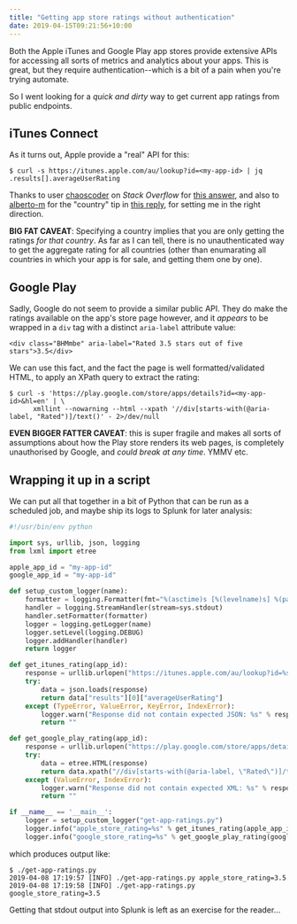 ```yaml
---
title: "Getting app store ratings without authentication"
date: 2019-04-15T09:21:56+10:00
---
```


Both the Apple iTunes and Google Play app stores provide extensive
APIs for accessing all sorts of metrics and analytics about your apps.
This is great, but they require authentication--which is a bit of a
pain when you're trying automate.

So I went looking for a _quick and dirty_ way to get current app
ratings from public endpoints. 

## iTunes Connect

As it turns out, Apple provide a "real" API for this:

```
$ curl -s https://itunes.apple.com/au/lookup?id=<my-app-id> | jq .results[].averageUserRating
```


Thanks to user [chaoscoder][] on _Stack Overflow_ for [this answer][],
and also to [alberto-m][] for the "country" tip in [this reply][], for
setting me in the right direction.

[chaoscoder]: https://stackoverflow.com/users/648023/chaoscoder
[this answer]: https://stackoverflow.com/questions/5604886/how-to-get-info-from-the-apple-itunes-app-store-and-mac-app-store
[alberto-m]: https://stackoverflow.com/users/293918/alberto-m
[this reply]: https://stackoverflow.com/questions/5604886/how-to-get-info-from-the-apple-itunes-app-store-and-mac-app-store#comment76530867_5620144


**BIG FAT CAVEAT**: Specifying a country implies that you are only
getting the ratings _for that country_. As far as I can tell, there is
no unauthenticated way to get the aggregate rating for all countries
(other than enumarating all countries in which your app is for sale,
and getting them one by one).

## Google Play

Sadly, Google do not seem to provide a similar public API. They do
make the ratings available on the app's store page however, and it
_appears_ to be wrapped in a `div` tag with a distinct `aria-label`
attribute value:

```
<div class="BHMmbe" aria-label="Rated 3.5 stars out of five stars">3.5</div>
```

We can use this fact, and the fact the page is well
formatted/validated HTML, to apply an XPath query to extract the
rating:

```
$ curl -s 'https://play.google.com/store/apps/details?id=<my-app-id>&hl=en' | \
      xmllint --nowarning --html --xpath '//div[starts-with(@aria-label, "Rated")]/text()' - 2>/dev/null
```
    
**EVEN BIGGER FATTER CAVEAT**: this is super fragile and makes all sorts of
assumptions about how the Play store renders its web pages, is
completely unauthorised by Google, and _could break at any time_. YMMV
etc.

## Wrapping it up in a script

We can put all that together in a bit of Python that can be run as a
scheduled job, and maybe ship its logs to Splunk for later analysis:

```python
#!/usr/bin/env python

import sys, urllib, json, logging
from lxml import etree

apple_app_id = "my-app-id"
google_app_id = "my-app-id"

def setup_custom_logger(name):
    formatter = logging.Formatter(fmt="%(asctime)s [%(levelname)s] %(pathname)s %(message)s", datefmt="%Y-%m-%d %H:%M:%S")
    handler = logging.StreamHandler(stream=sys.stdout)
    handler.setFormatter(formatter)
    logger = logging.getLogger(name)
    logger.setLevel(logging.DEBUG)
    logger.addHandler(handler)
    return logger

def get_itunes_rating(app_id):
    response = urllib.urlopen("https://itunes.apple.com/au/lookup?id=%s" % app_id)
    try:
        data = json.loads(response)
        return data["results"][0]["averageUserRating"]
    except (TypeError, ValueError, KeyError, IndexError):
        logger.warn("Response did not contain expected JSON: %s" % response)
        return ""

def get_google_play_rating(app_id):
    response = urllib.urlopen("https://play.google.com/store/apps/details?id=%s&hl=en" % app_id)
    try:
        data = etree.HTML(response)
        return data.xpath("//div[starts-with(@aria-label, \"Rated\")]/text()")[0]
    except (ValueError, IndexError):
        logger.warn("Response did not contain expected XML: %s" % response)
        return ""

if __name__ == '__main__':
    logger = setup_custom_logger("get-app-ratings.py")
    logger.info("apple_store_rating=%s" % get_itunes_rating(apple_app_id))
    logger.info("google_store_rating=%s" % get_google_play_rating(google_app_id))
```

which produces output like:

```
$ ./get-app-ratings.py
2019-04-08 17:19:57 [INFO] ./get-app-ratings.py apple_store_rating=3.5
2019-04-08 17:19:58 [INFO] ./get-app-ratings.py google_store_rating=3.5
```

Getting that stdout output into Splunk is left as an exercise for the
reader...
